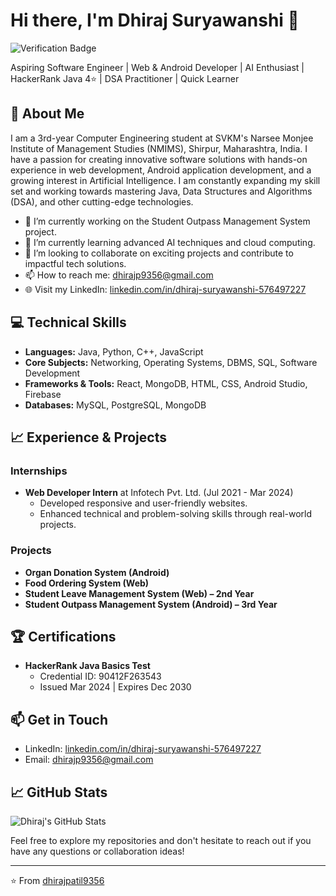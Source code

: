 # Hi there, I'm Dhiraj Suryawanshi 👋

![Verification Badge](https://img.shields.io/badge/Verified-Profile-blue)

Aspiring Software Engineer | Web & Android Developer | AI Enthusiast | HackerRank Java 4⭐ | DSA Practitioner | Quick Learner

## 🌟 About Me

I am a 3rd-year Computer Engineering student at SVKM's Narsee Monjee Institute of Management Studies (NMIMS), Shirpur, Maharashtra, India. I have a passion for creating innovative software solutions with hands-on experience in web development, Android application development, and a growing interest in Artificial Intelligence. I am constantly expanding my skill set and working towards mastering Java, Data Structures and Algorithms (DSA), and other cutting-edge technologies.

- 🔭 I’m currently working on the Student Outpass Management System project.
- 🌱 I’m currently learning advanced AI techniques and cloud computing.
- 👯 I’m looking to collaborate on exciting projects and contribute to impactful tech solutions.
- 📫 How to reach me: [dhirajp9356@gmail.com](mailto:dhirajp9356@gmail.com)
- 🌐 Visit my LinkedIn: [linkedin.com/in/dhiraj-suryawanshi-576497227](https://www.linkedin.com/in/dhiraj-suryawanshi-576497227)

## 💻 Technical Skills

- **Languages:** Java, Python, C++, JavaScript
- **Core Subjects:** Networking, Operating Systems, DBMS, SQL, Software Development
- **Frameworks & Tools:** React, MongoDB, HTML, CSS, Android Studio, Firebase
- **Databases:** MySQL, PostgreSQL, MongoDB

## 📈 Experience & Projects

### Internships

- **Web Developer Intern** at Infotech Pvt. Ltd. (Jul 2021 - Mar 2024)
  - Developed responsive and user-friendly websites.
  - Enhanced technical and problem-solving skills through real-world projects.

### Projects

- **Organ Donation System (Android)**
- **Food Ordering System (Web)**
- **Student Leave Management System (Web) – 2nd Year**
- **Student Outpass Management System (Android) – 3rd Year**

## 🏆 Certifications

- **HackerRank Java Basics Test**
  - Credential ID: 90412F263543
  - Issued Mar 2024 | Expires Dec 2030

## 📫 Get in Touch

- LinkedIn: [linkedin.com/in/dhiraj-suryawanshi-576497227](https://www.linkedin.com/in/dhiraj-suryawanshi-576497227)
- Email: [dhirajp9356@gmail.com](mailto:dhirajp9356@gmail.com)

## 📈 GitHub Stats

![Dhiraj's GitHub Stats](https://github-readme-stats.vercel.app/api?username=dhirajpatil9356&show_icons=true&theme=radical)

Feel free to explore my repositories and don't hesitate to reach out if you have any questions or collaboration ideas!

---

⭐️ From [dhirajpatil9356](https://github.com/dhirajpatil9356)
